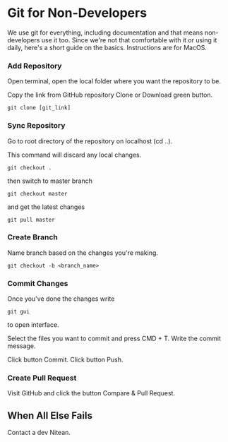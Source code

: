 # Git for Non-Developers

We use git for everything, including documentation and that means non-developers use it too. Since we're not that comfortable with it or using it daily, here's a short guide on the basics. Instructions are for MacOS.

### Add Repository

Open terminal, open the local folder where you want the repository to be. 

Copy the link from GitHub repository Clone or Download green button.

`git clone [git_link]`

### Sync Repository

Go to root directory of the repository on localhost (cd ..). 

This command will discard any local changes.

`git checkout .`

then switch to master branch

`git checkout master`

and get the latest changes

`git pull master`

### Create Branch

Name branch based on the changes you're making. 

`git checkout -b <branch_name>`

### Commit Changes

Once you've done the changes write

`git gui`

to open interface.

Select the files you want to commit and press CMD + T. Write the commit message.

Click button Commit. Click button Push. 

### Create Pull Request

Visit GitHub and click the button Compare & Pull Request.

## When All Else Fails

Contact a dev Nitean.

